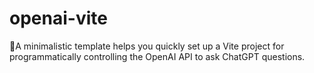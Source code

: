 # openai-vite
🌟A minimalistic template helps you quickly set up a Vite project for programmatically controlling the OpenAI API to ask ChatGPT questions.
